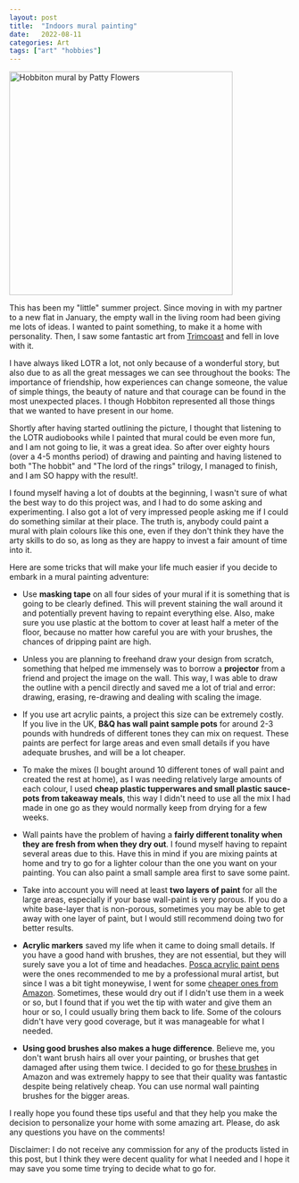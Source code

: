 ```yaml
---
layout: post
title:  "Indoors mural painting"
date:   2022-08-11
categories: Art
tags: ["art" "hobbies"]
---
```


<p><img src="/assets/images/hobbiton-mural.jpg" alt="Hobbiton mural by Patty Flowers" width="400"></p>

This has been my "little" summer project. Since moving in with my partner to a new flat in January, the empty wall in the living room had been giving me lots of ideas. I wanted to paint something, to make it a home with personality. Then, I saw some fantastic art from [Trimcoast](https://www.instagram.com/trimcoast/?hl=en) and fell in love with it.

I have always liked LOTR a lot, not only because of a wonderful story, but also due to as all the great messages we can see throughout the books: The importance of friendship, how experiences can change someone, the value of simple things, the beauty of nature and that courage can be found in the most unexpected places. I though Hobbiton represented all those things that we wanted to have present in our home.

Shortly after having started outlining the picture, I thought that listening to the LOTR audiobooks while I painted that mural could be even more fun, and I am not going to lie, it was a great idea. So after over eighty hours (over a 4-5 months period) of drawing and painting and having listened to both "The hobbit" and "The lord of the rings" trilogy, I managed to finish, and I am SO happy with the result!.

I found myself having a lot of doubts at the beginning, I wasn't sure of what the best way to do this project was, and I had to do some asking and experimenting. I also got a lot of very impressed people asking me if I could do something similar at their place. The truth is, anybody could paint a mural with plain colours like this one, even if they don't think they have the arty skills to do so, as long as they are happy to invest a fair amount of time into it.

Here are some tricks that will make your life much easier if you decide to embark in a mural painting adventure:

* Use **masking tape** on all four sides of your mural if it is something that is going to be clearly defined. This will prevent staining the wall around it and potentially prevent having to repaint everything else. Also, make sure you use plastic at the bottom to cover at least half a meter of the floor, because no matter how careful you are with your brushes, the chances of dripping paint are high.

* Unless you are planning to freehand draw your design from scratch, something that helped me immensely was to borrow a **projector** from a friend and project the image on the wall. This way, I was able to draw the outline with a pencil directly and saved me a lot of trial and error: drawing, erasing, re-drawing and dealing with scaling the image.

* If you use art acrylic paints, a project this size can be extremely costly. If you live in the UK, **B&Q has wall paint sample pots** for around 2-3 pounds with hundreds of different tones they can mix on request. These paints are perfect for large areas and even small details if you have adequate brushes, and will be a lot cheaper.

* To make the mixes (I bought around 10 different tones of wall paint and created the rest at home), as I was needing relatively large amounts of each colour, I used **cheap plastic tupperwares and small plastic sauce-pots from takeaway meals**, this way I didn't need to use all the mix I had made in one go as they would normally keep from drying for a few weeks.
  
* Wall paints have the problem of having a **fairly different tonality when they are fresh from when they dry out**. I found myself having to repaint several areas due to this. Have this in mind if you are mixing paints at home and try to go for a lighter colour than the one you want on your painting. You can also paint a small sample area first to save some paint.

* Take into account you will need at least **two layers of paint** for all the large areas, especially if your base wall-paint is very porous. If you do a white base-layer that is non-porous, sometimes you may be able to get away with one layer of paint, but I would still recommend doing two for better results.

* **Acrylic markers** saved my life when it came to doing small details. If you have a good hand with brushes, they are not essential, but they will surely save you a lot of time and headaches. [Posca acrylic paint pens](https://www.posca.com/en-uk/) were the ones recommended to me by a professional mural artist, but since I was a bit tight moneywise, I went for some [cheaper ones from Amazon](https://www.amazon.co.uk/Acrylic-Paint-Painting-Ceramic-Canvas/dp/B086BZQ9HG/ref=sr_1_5?keywords=acrylic+paint+pens+chalkola&qid=1663495524&sr=8-5). Sometimes, these would dry out if I didn't use them in a week or so, but I found that if you wet the tip with water and give them an hour or so, I could usually bring them back to life. Some of the colours didn't have very good coverage, but it was manageable for what I needed.

* **Using good brushes also makes a huge difference**. Believe me, you don't want brush hairs all over your painting, or brushes that get damaged after using them twice. I decided to go for [these brushes](https://www.amazon.co.uk/sspa/click?ie=UTF8&spc=MTo1OTI0MjE5ODY4MjYyNzU2OjE2NjM0OTU2MTQ6c3BfYXRmOjIwMDE4Njc3MTMzODk4OjowOjo&sp_csd=d2lkZ2V0TmFtZT1zcF9hdGY&url=%2FCONDA-Brushes-Professional-Handle-Case24%2Fdp%2FB07BVPSFP5%2Fref%3Dsr_1_1_sspa%3Fkeywords%3Dconda%2B24%2Bpcs%2Bchip%2Bpaint%2Bbrushes%2Bset%26qid%3D1663495614%26sprefix%3Dconda%2B24%2Bpcs%2Bchip%2Bpaint%2Bbru%252Caps%252C86%26sr%3D8-1-spons%26psc%3D1) in Amazon and was extremely happy to see that their quality was fantastic despite being relatively cheap. You can use normal wall painting brushes for the bigger areas.


I really hope you found these tips useful and that they help you make the decision to personalize your home with some amazing art. Please, do ask any questions you have on the comments!



Disclaimer: I do not receive any commission for any of the products listed in this post, but I think they were decent quality for what I needed and I hope it may save you some time trying to decide what to go for.


